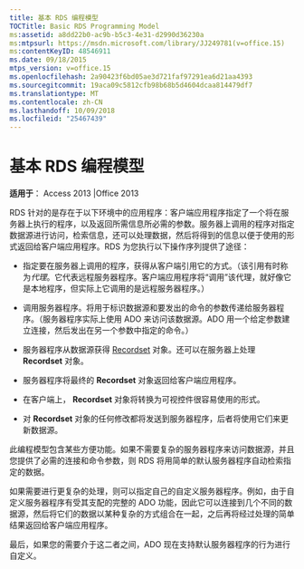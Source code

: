 ```yaml
---
title: 基本 RDS 编程模型
TOCTitle: Basic RDS Programming Model
ms:assetid: a8dd22b0-ac9b-b5c3-4e31-d2990d36230a
ms:mtpsurl: https://msdn.microsoft.com/library/JJ249781(v=office.15)
ms:contentKeyID: 48546911
ms.date: 09/18/2015
mtps_version: v=office.15
ms.openlocfilehash: 2a90423f6bd05ae3d721faf97291ea6d21aa4393
ms.sourcegitcommit: 19aca09c5812cfb98b68b5d4604dcaa814479df7
ms.translationtype: MT
ms.contentlocale: zh-CN
ms.lasthandoff: 10/09/2018
ms.locfileid: "25467439"
---
```

# <a name="basic-rds-programming-model"></a>基本 RDS 编程模型


**适用于**： Access 2013 |Office 2013

RDS 针对的是存在于以下环境中的应用程序：客户端应用程序指定了一个将在服务器上执行的程序，以及返回所需信息所必需的参数。服务器上调用的程序对指定数据源进行访问，检索信息，还可以处理数据，然后将得到的信息以便于使用的形式返回给客户端应用程序。RDS 为您执行以下操作序列提供了途径：

  - 指定要在服务器上调用的程序，获得从客户端引用它的方式。（该引用有时称为*代理*。它代表远程服务器程序。客户端应用程序将“调用”该代理，就好像它是本地程序，但实际上它调用的是远程服务器程序。）

  - 调用服务器程序。将用于标识数据源和要发出的命令的参数传递给服务器程序。（服务器程序实际上使用 ADO 来访问该数据源。ADO 用一个给定参数建立连接，然后发出在另一个参数中指定的命令。）

  - 服务器程序从数据源获得 [Recordset](recordset-object-ado.md) 对象。还可以在服务器上处理 **Recordset** 对象。

  - 服务器程序将最终的 **Recordset** 对象返回给客户端应用程序。

  - 在客户端上， **Recordset** 对象将转换为可视控件很容易使用的形式。

  - 对 **Recordset** 对象的任何修改都将发送到服务器程序，后者将使用它们来更新数据源。

此编程模型包含某些方便功能。如果不需要复杂的服务器程序来访问数据源，并且您提供了必需的连接和命令参数，则 RDS 将用简单的默认服务器程序自动检索指定的数据。

如果需要进行更复杂的处理，则可以指定自己的自定义服务器程序。例如，由于自定义服务器程序有受其支配的完整的 ADO 功能，因此它可以连接到几个不同的数据源，然后将它们的数据以某种复杂的方式组合在一起，之后再将经过处理的简单结果返回给客户端应用程序。

最后，如果您的需要介于这二者之间，ADO 现在支持默认服务器程序的行为进行自定义。

